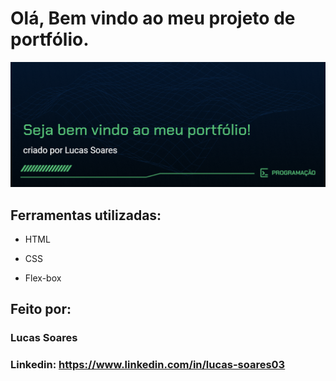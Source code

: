 # Olá, Bem vindo ao meu projeto de portfólio.

![image](https://github.com/duartelucas03/PORTFOLIO/blob/334b131b130f9c437ec2108810dcb817182d8f22/assets/capa-readme.png)

## Ferramentas utilizadas:

* HTML

* CSS

* Flex-box

## Feito por:

### Lucas Soares

### Linkedin: https://www.linkedin.com/in/lucas-soares03
